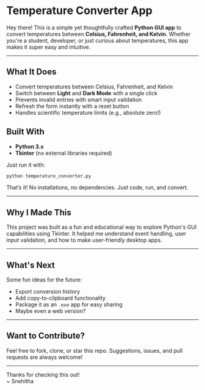 
# Temperature Converter App

Hey there! 
This is a simple yet thoughtfully crafted **Python GUI app** to convert temperatures between **Celsius, Fahrenheit, and Kelvin**. Whether you're a student, developer, or just curious about temperatures, this app makes it super easy and intuitive.

---

## What It Does

-  Convert temperatures between Celsius, Fahrenheit, and Kelvin
-  Switch between **Light** and **Dark Mode** with a single click
-  Prevents invalid entries with smart input validation
-  Refresh the form instantly with a reset button
-  Handles scientific temperature limits (e.g., absolute zero!)
##  Built With

- **Python 3.x**
- **Tkinter** (no external libraries required)

Just run it with:

```bash
python temperature_converter.py
```

That’s it! No installations, no dependencies. Just code, run, and convert. 

---

## Why I Made This

This project was built as a fun and educational way to explore Python's GUI capabilities using Tkinter. It helped me understand event handling, user input validation, and how to make user-friendly desktop apps.

---

##  What's Next

Some fun ideas for the future:
- Export conversion history
- Add copy-to-clipboard functionality
- Package it as an `.exe` app for easy sharing
- Maybe even a web version?

---

##  Want to Contribute?

Feel free to fork, clone, or star this repo. Suggestions, issues, and pull requests are always welcome! 

---

Thanks for checking this out!  
~ Snehitha 
